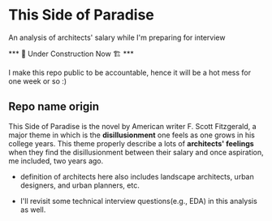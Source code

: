 # This Side of Paradise
An analysis of architects' salary while I'm preparing for interview

***  🔨 Under Construction Now 🏗️ ***

I make this repo public to be accountable, hence it will be a hot mess for one week or so :)
 
## Repo name origin
This Side of Paradise is the novel by American writer F. Scott Fitzgerald, a major theme in which is the **disillusionment** one feels as one grows in his college years. This theme properly describe a lots of **architects' feelings** when they find the disillusionment between their salary and once aspiration, me included, two years ago.

- definition of architects here also includes landscape architects, urban designers, and urban planners, etc. 

- I'll revisit some technical interview questions(e.g., EDA) in this analysis as well.

